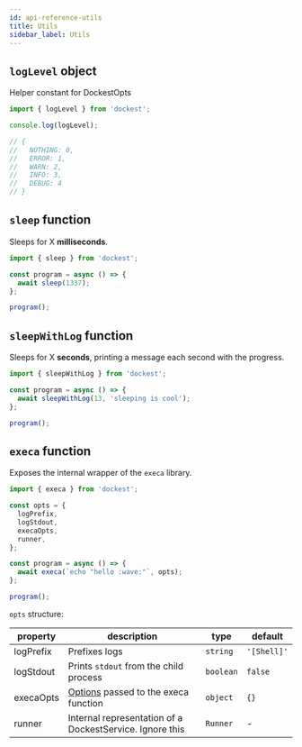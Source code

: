 ```yaml
---
id: api-reference-utils
title: Utils
sidebar_label: Utils
---
```


## `logLevel` object

Helper constant for DockestOpts

```ts
import { logLevel } from 'dockest';

console.log(logLevel);

// {
//   NOTHING: 0,
//   ERROR: 1,
//   WARN: 2,
//   INFO: 3,
//   DEBUG: 4
// }
```

## `sleep` function

Sleeps for X **milliseconds**.

```ts
import { sleep } from 'dockest';

const program = async () => {
  await sleep(1337);
};

program();
```

## `sleepWithLog` function

Sleeps for X **seconds**, printing a message each second with the progress.

```ts
import { sleepWithLog } from 'dockest';

const program = async () => {
  await sleepWithLog(13, 'sleeping is cool');
};

program();
```

## `execa` function

Exposes the internal wrapper of the `execa` library.

```ts
import { execa } from 'dockest';

const opts = {
  logPrefix,
  logStdout,
  execaOpts,
  runner,
};

const program = async () => {
  await execa(`echo "hello :wave:"`, opts);
};

program();
```

`opts` structure:

| property  | description                                                                                                                                 | type      | default     |
| --------- | ------------------------------------------------------------------------------------------------------------------------------------------- | --------- | ----------- |
| logPrefix | Prefixes logs                                                                                                                               | `string`  | `'[Shell]'` |
| logStdout | Prints `stdout` from the child process                                                                                                      | `boolean` | `false`     |
| execaOpts | [Options](https://github.com/sindresorhus/execa/blob/df08cfb2d849adb31dc764ca3ab5f29e5b191d50/index.d.ts#L230) passed to the execa function | `object`  | `{}`        |
| runner    | Internal representation of a DockestService. Ignore this                                                                                    | `Runner`  | -           |
